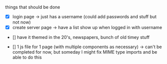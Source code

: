 things that should be done

 - [x] login page
        -> just has a username (could add passwords and stuff but
            not now)
 - [x] create server page
        -> have a list show up when logged in with username

 - [] have it themed in the 20's, newspapers, bunch of old timey stuff

 - [] 1 js file for 1 page (with multiple components as necessary)
        -> can't be completed for now, but someday I might fix MIME type imports and be able to do this
